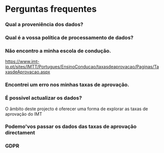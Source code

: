 # Perguntas frequentes



### Qual a proveniência dos dados?



### Qual é a vossa política de processamento de dados?

### Não encontro a minha escola de condução.

https://www.imt-ip.pt/sites/IMTT/Portugues/EnsinoConducao/taxasdeaprovacao/Paginas/TaxasdeAprovacao.aspx

### Encontrei um erro nos minhas taxas de aprovação.

### É possivel actualizar os dados?

O âmbito deste projecto é oferecer uma forma de explorar as taxas de aprovação do IMT


### Podemo'vos passar os dados das taxas de aprovação directament

### GDPR
